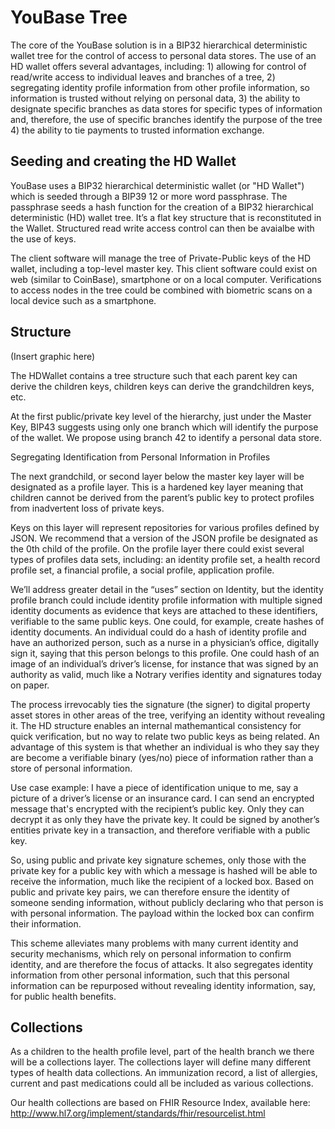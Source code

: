 # YouBase Tree
The core of the YouBase solution is in a BIP32 hierarchical deterministic wallet tree for the control of access to personal data stores. The use of an HD wallet offers several advantages, including:  1) allowing for control of read/write access to individual leaves and branches of a tree, 2) segregating identity profile information from other profile information, so information is trusted without relying on personal data, 3) the ability to designate specific branches as data stores for specific types of information and, therefore, the use of specific branches identify the purpose of the tree  4) the ability to tie payments to trusted information exchange. 

## Seeding and creating the HD Wallet


YouBase uses a BIP32 hierarchical deterministic wallet (or "HD Wallet") which is seeded through a BIP39 12 or more word passphrase. The passphrase seeds a hash function for the creation of a BIP32 hierarchical deterministic (HD) wallet tree. It’s a flat key structure that is reconstituted in the Wallet. 
Structured read write access control can then be avaialbe with the use of keys.

The client software will manage the tree of Private-Public keys of the HD wallet, including a top-level master key. This client software could exist on web (similar to CoinBase),  smartphone or on a local computer. Verifications to access nodes in the tree could be combined with biometric scans on a local device such as a smartphone.

## Structure

(Insert graphic here)

The HDWallet contains a tree structure such that each parent key can derive the children keys, children keys can derive the grandchildren keys, etc.  

At the first public/private key level of the hierarchy, just under the Master Key, BIP43 suggests using only one branch which will identify the purpose of the wallet. We propose using branch 42 to identify a personal data store. 

Segregating Identification from Personal Information in Profiles

The next grandchild, or second layer below the master key layer will be designated as a profile layer. This is a hardened key layer meaning that children cannot be derived from the parent’s public key to protect profiles from inadvertent loss of private keys. 

Keys on this layer will represent repositories for various profiles defined by JSON. We recommend that a version of the JSON profile be designated as the 0th child of the profile. On  the profile layer there could exist several types of profiles data sets, including: an identity profile set, a health record profile set, a financial profile, a social profile, application profile.

We’ll address greater detail in the “uses” section on Identity, but the identity profile branch could include identity profile information with multiple signed identity documents as evidence that keys are attached to these identifiers, verifiable to the same public keys. One could, for example, create hashes of identity documents. An individual could do a hash of identity profile and have an authorized person, such as a nurse in a physician’s office, digitally sign it, saying that this person belongs to this profile.  One could hash of an image of an individual’s driver’s license, for instance that was signed by an authority as valid, much like a Notrary verifies identity and signatures today on paper. 

The process irrevocably ties the signature (the signer) to digital property asset stores in other areas of the tree, verifying an identity without revealing it. The HD structure enables an internal mathemantical consistency for quick verification, but no way to relate two public keys as being related. An advantage of this system is that whether an individual is who they say they are become a verifiable binary (yes/no) piece of information rather than a store of personal information. 

Use case example:
I have a piece of identification unique to me, say a picture of a driver’s license or an insurance card. I can send an encrypted message that's encrypted with the recipient’s public key. Only they can decrypt it as only they have the private key. It could be signed by another’s entities private key in a transaction, and therefore verifiable with a public key.

So, using public and private key signature schemes, only those with the private key for a public key with which a message is hashed will be able to receive the information, much like the recipient of a locked box. Based on public and private key pairs, we can therefore ensure the identity of someone sending information, without publicly declaring who that person is with personal information.  The payload within the locked box can confirm their information.

This scheme alleviates many problems with many current identity and security mechanisms, which rely on personal information to confirm identity, and are therefore the focus of attacks. It also segregates identity information from other personal information, such that this personal information can be repurposed without revealing identity information, say, for public health benefits.

## Collections


As a children to the health profile level, part of the health branch we there will be a collections layer. The collections layer will define many different types of health data collections. An immunization record, a list of allergies, current and past medications could all be included as various collections.

Our health collections are based on FHIR Resource Index, available here: http://www.hl7.org/implement/standards/fhir/resourcelist.html




